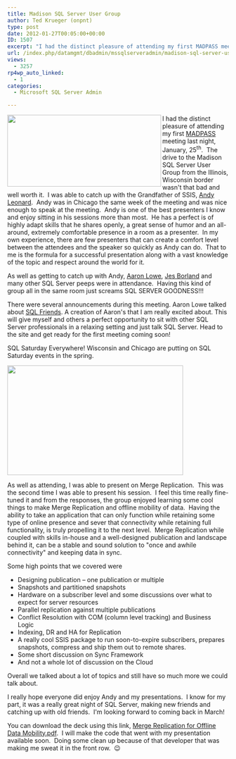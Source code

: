```yaml
---
title: Madison SQL Server User Group
author: Ted Krueger (onpnt)
type: post
date: 2012-01-27T00:05:00+00:00
ID: 1507
excerpt: "I had the distinct pleasure of attending my first MADPASS meeting last night, January, 25th.  The drive to the Madison SQL Server User Group from the Illinois, Wisconsin border wasn't that bad and well worth it.  I was able to catch up with the Grandfat&hellip;"
url: /index.php/datamgmt/dbadmin/mssqlserveradmin/madison-sql-server-user-group/
views:
  - 3257
rp4wp_auto_linked:
  - 1
categories:
  - Microsoft SQL Server Admin

---
```

<div class="image_block">
  <a href="/wp-content/uploads/blogs/DataMgmt/logMadPass_591x275_3.jpg?mtime=1327628879"><img alt="" src="/wp-content/uploads/blogs/DataMgmt/logMadPass_591x275_3.jpg?mtime=1327628879" width="350" height="163" align="left" /></a>
</div>

I had the distinct pleasure of attending my first [MADPASS][1] meeting last night, January, 25<sup>th</sup>.  The drive to the Madison SQL Server User Group from the Illinois, Wisconsin border wasn't that bad and well worth it.  I was able to catch up with the Grandfather of SSIS, [Andy Leonard][2].  Andy was in Chicago the same week of the meeting and was nice enough to speak at the meeting.  Andy is one of the best presenters I know and enjoy sitting in his sessions more than most.  He has a perfect is of highly adapt skills that he shares openly, a great sense of humor and an all-around, extremely comfortable presence in a room as a presenter.  In my own experience, there are few presenters that can create a comfort level between the attendees and the speaker so quickly as Andy can do.  That to me is the formula for a successful presentation along with a vast knowledge of the topic and respect around the world for it.

As well as getting to catch up with Andy, [Aaron Lowe][3], [Jes Borland][4] and many other SQL Server peeps were in attendance.  Having this kind of group all in the same room just screams SQL SERVER GOODNESS!!!

There were several announcements during this meeting. Aaron Lowe talked about [SQL Friends][5]. A creation of Aaron's that I am really excited about. This will give myself and others a perfect opportunity to sit with other SQL Server professionals in a relaxing setting and just talk SQL Server. Head to the site and get ready for the first meeting coming soon!

SQL Saturday Everywhere! Wisconsin and Chicago are putting on SQL Saturday events in the spring.

<div class="image_block">
  <a href="/wp-content/uploads/blogs/DataMgmt/-109.png?mtime=1327629592"><img alt="" src="/wp-content/uploads/blogs/DataMgmt/-109.png?mtime=1327629592" width="400" height="249" /></a>
</div>

As well as attending, I was able to present on Merge Replication.  This was the second time I was able to present his session.  I feel this time really fine-tuned it and from the responses, the group enjoyed learning some cool things to make Merge Replication and offline mobility of data.  Having the ability to take an application that can only function while retaining some type of online presence and sever that connectivity while retaining full functionality, is truly propelling it to the next level.  Merge Replication while coupled with skills in-house and a well-designed publication and landscape behind it, can be a stable and sound solution to "once and awhile connectivity" and keeping data in sync.

Some high points that we covered were

  * Designing publication – one publication or multiple
  * Snapshots and partitioned snapshots
  * Hardware on a subscriber level and some discussions over what to expect for server resources
  * Parallel replication against multiple publications
  * Conflict Resolution with COM (column level tracking) and Business Logic 
  * Indexing, DR and HA for Replication
  * A really cool SSIS package to run soon-to-expire subscribers, prepares snapshots, compress and ship them out to remote shares.
  * Some short discussion on Sync Framework
  * And not a whole lot of discussion on the Cloud

Overall we talked about a lot of topics and still have so much more we could talk about.

I really hope everyone did enjoy Andy and my presentations.  I know for my part, it was a really great night of SQL Server, making new friends and catching up with old friends.  I'm looking forward to coming back in March!

You can download the deck using this link, [Merge Replication for Offline Data Mobility.pdf][6].  I will make the code that went with my presentation available soon.  Doing some clean up because of that developer that was making me sweat it in the front row.  😉

 [1]: http://www.madpass.org/
 [2]: http://sqlblog.com/blogs/andy_leonard/
 [3]: http://www.aaronlowe.net/
 [4]: /index.php/All/?disp=authdir&author=420
 [5]: http://sqlfriends.org/
 [6]: /wp-content/uploads/blogs/DataMgmt/Merge%20Replication%20for%20Offline%20Data%20Mobility.pdf?mtime=1327628730